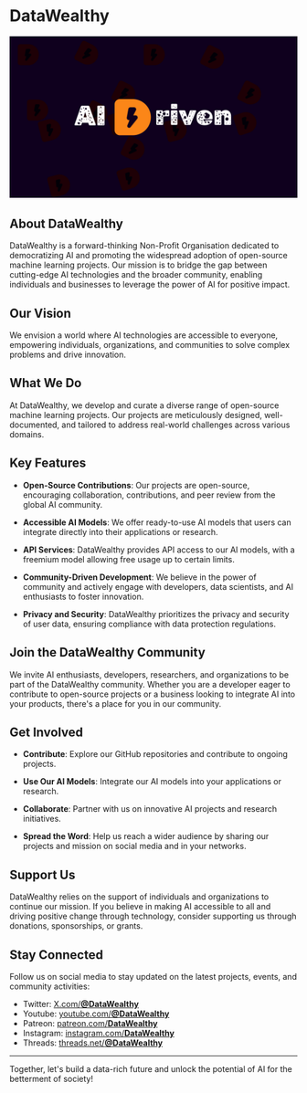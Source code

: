 # DataWealthy

![DataWealthy Banner](https://raw.githubusercontent.com/datawealthy/.github/main/assets/Banner.png)

## About DataWealthy

DataWealthy is a forward-thinking Non-Profit Organisation dedicated to democratizing AI and promoting the widespread adoption of open-source machine learning projects. Our mission is to bridge the gap between cutting-edge AI technologies and the broader community, enabling individuals and businesses to leverage the power of AI for positive impact.

## Our Vision

We envision a world where AI technologies are accessible to everyone, empowering individuals, organizations, and communities to solve complex problems and drive innovation.

## What We Do

At DataWealthy, we develop and curate a diverse range of open-source machine learning projects. Our projects are meticulously designed, well-documented, and tailored to address real-world challenges across various domains.

## Key Features

- **Open-Source Contributions**: Our projects are open-source, encouraging collaboration, contributions, and peer review from the global AI community.

- **Accessible AI Models**: We offer ready-to-use AI models that users can integrate directly into their applications or research.

- **API Services**: DataWealthy provides API access to our AI models, with a freemium model allowing free usage up to certain limits.

- **Community-Driven Development**: We believe in the power of community and actively engage with developers, data scientists, and AI enthusiasts to foster innovation.

- **Privacy and Security**: DataWealthy prioritizes the privacy and security of user data, ensuring compliance with data protection regulations.

## Join the DataWealthy Community

We invite AI enthusiasts, developers, researchers, and organizations to be part of the DataWealthy community. Whether you are a developer eager to contribute to open-source projects or a business looking to integrate AI into your products, there's a place for you in our community.

## Get Involved

- **Contribute**: Explore our GitHub repositories and contribute to ongoing projects.

- **Use Our AI Models**: Integrate our AI models into your applications or research.

- **Collaborate**: Partner with us on innovative AI projects and research initiatives.

- **Spread the Word**: Help us reach a wider audience by sharing our projects and mission on social media and in your networks.

## Support Us

DataWealthy relies on the support of individuals and organizations to continue our mission. If you believe in making AI accessible to all and driving positive change through technology, consider supporting us through donations, sponsorships, or grants.

## Stay Connected

Follow us on social media to stay updated on the latest projects, events, and community activities:

- Twitter: [X.com/**@DataWealthy**](https://twitter.com/DataWealthy)
- Youtube: [youtube.com/**@DataWealthy**](https://youtube.com/DataWealthy)
- Patreon: [patreon.com/**DataWealthy**](https://patreon.com/DataWealthy)
- Instagram: [instagram.com/**DataWealthy**](https://instagram.com/DataWealthy)
- Threads: [threads.net/**@DataWealthy**](https://threads.net/@datawealthy)
<!-- - LinkedIn: [DataWealthy](https://www.linkedin.com/company/datawealthy) -->

---

Together, let's build a data-rich future and unlock the potential of AI for the betterment of society!

